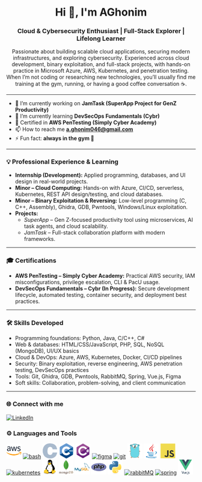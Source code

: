 <h1 align="center">Hi 👋, I'm AGhonim</h1>
<h3 align="center">Cloud & Cybersecurity Enthusiast | Full-Stack Explorer | Lifelong Learner</h3>

<p align="center">
  Passionate about building scalable cloud applications, securing modern infrastructures, and exploring cybersecurity.  
  Experienced across cloud development, binary exploitation, and full-stack projects, with hands-on practice in Microsoft Azure, AWS, Kubernetes, and penetration testing.  
  When I’m not coding or researching new technologies, you’ll usually find me training at the gym, running, or having a good coffee conversation ☕.
</p>

---

- 🔭 I’m currently working on **JamTask (SuperApp Project for GenZ Productivity)**  
- 🌱 I’m currently learning **DevSecOps Fundamentals (Cybr)**  
- 📜 Certified in **AWS PenTesting (Simply Cyber Academy)**  
- 📫 How to reach me **a.ghonim046@gmail.com**  
- ⚡ Fun fact: **always in the gym 💪**  

---

<h3 align="left">💡 Professional Experience & Learning</h3>

- **Internship (Development):** Applied programming, databases, and UI design in real-world projects.  
- **Minor – Cloud Computing:** Hands-on with Azure, CI/CD, serverless, Kubernetes, REST API design/testing, and cloud databases.  
- **Minor – Binary Exploitation & Reversing:** Low-level programming (C, C++, Assembly), Ghidra, GDB, Pwntools, Windows/Linux exploitation.  
- **Projects:**  
  - *SuperApp* – Gen Z-focused productivity tool using microservices, AI task agents, and cloud scalability.  
  - *JamTask* – Full-stack collaboration platform with modern frameworks.  

---

<h3 align="left">🎓 Certifications</h3>

- **AWS PenTesting – Simply Cyber Academy:** Practical AWS security, IAM misconfigurations, privilege escalation, CLI & PacU usage.  
- **DevSecOps Fundamentals – Cybr (In Progress):** Secure development lifecycle, automated testing, container security, and deployment best practices.  

---

<h3 align="left">🛠️ Skills Developed</h3>

- Programming foundations: Python, Java, C/C++, C#  
- Web & databases: HTML/CSS/JavaScript, PHP, SQL, NoSQL (MongoDB), UI/UX basics  
- Cloud & DevOps: Azure, AWS, Kubernetes, Docker, CI/CD pipelines  
- Security: Binary exploitation, reverse engineering, AWS penetration testing, DevSecOps practices  
- Tools: Git, Ghidra, GDB, Pwntools, RabbitMQ, Spring, Vue.js, Figma  
- Soft skills: Collaboration, problem-solving, and client communication  

---

<h3 align="left">🌐 Connect with me</h3>
<p align="left">
<a href="https://linkedin.com/in/www.linkedin.com/in/abdelrahman-ghonim-032100274" target="blank">
  <img align="center" src="https://raw.githubusercontent.com/rahuldkjain/github-profile-readme-generator/master/src/images/icons/Social/linked-in-alt.svg" alt="LinkedIn" height="30" width="40" />
</a>
</p>

<h3 align="left">⚙️ Languages and Tools</h3>
<p align="left">
<a href="https://aws.amazon.com" target="_blank" rel="noreferrer"><img src="https://raw.githubusercontent.com/devicons/devicon/master/icons/amazonwebservices/amazonwebservices-original-wordmark.svg" alt="aws" width="40" height="40"/></a>
<a href="https://www.gnu.org/software/bash/" target="_blank" rel="noreferrer"><img src="https://www.vectorlogo.zone/logos/gnu_bash/gnu_bash-icon.svg" alt="bash" width="40" height="40"/></a>
<a href="https://www.cprogramming.com/" target="_blank" rel="noreferrer"><img src="https://raw.githubusercontent.com/devicons/devicon/master/icons/c/c-original.svg" alt="c" width="40" height="40"/></a>
<a href="https://www.w3schools.com/cpp/" target="_blank" rel="noreferrer"><img src="https://raw.githubusercontent.com/devicons/devicon/master/icons/cplusplus/cplusplus-original.svg" alt="cplusplus" width="40" height="40"/></a>
<a href="https://www.w3schools.com/cs/" target="_blank" rel="noreferrer"><img src="https://raw.githubusercontent.com/devicons/devicon/master/icons/csharp/csharp-original.svg" alt="csharp" width="40" height="40"/></a>
<a href="https://www.figma.com/" target="_blank" rel="noreferrer"><img src="https://www.vectorlogo.zone/logos/figma/figma-icon.svg" alt="figma" width="40" height="40"/></a>
<a href="https://git-scm.com/" target="_blank" rel="noreferrer"><img src="https://www.vectorlogo.zone/logos/git-scm/git-scm-icon.svg" alt="git" width="40" height="40"/></a>
<a href="https://golang.org" target="_blank" rel="noreferrer"><img src="https://raw.githubusercontent.com/devicons/devicon/master/icons/go/go-original.svg" alt="go" width="40" height="40"/></a>
<a href="https://www.java.com" target="_blank" rel="noreferrer"><img src="https://raw.githubusercontent.com/devicons/devicon/master/icons/java/java-original.svg" alt="java" width="40" height="40"/></a>
<a href="https://developer.mozilla.org/en-US/docs/Web/JavaScript" target="_blank" rel="noreferrer"><img src="https://raw.githubusercontent.com/devicons/devicon/master/icons/javascript/javascript-original.svg" alt="javascript" width="40" height="40"/></a>
<a href="https://kubernetes.io" target="_blank" rel="noreferrer"><img src="https://www.vectorlogo.zone/logos/kubernetes/kubernetes-icon.svg" alt="kubernetes" width="40" height="40"/></a>
<a href="https://www.linux.org/" target="_blank" rel="noreferrer"><img src="https://raw.githubusercontent.com/devicons/devicon/master/icons/linux/linux-original.svg" alt="linux" width="40" height="40"/></a>
<a href="https://www.mongodb.com/" target="_blank" rel="noreferrer"><img src="https://raw.githubusercontent.com/devicons/devicon/master/icons/mongodb/mongodb-original-wordmark.svg" alt="mongodb" width="40" height="40"/></a>
<a href="https://www.mysql.com/" target="_blank" rel="noreferrer"><img src="https://raw.githubusercontent.com/devicons/devicon/master/icons/mysql/mysql-original-wordmark.svg" alt="mysql" width="40" height="40"/></a>
<a href="https://www.php.net" target="_blank" rel="noreferrer"><img src="https://raw.githubusercontent.com/devicons/devicon/master/icons/php/php-original.svg" alt="php" width="40" height="40"/></a>
<a href="https://www.python.org" target="_blank" rel="noreferrer"><img src="https://raw.githubusercontent.com/devicons/devicon/master/icons/python/python-original.svg" alt="python" width="40" height="40"/></a>
<a href="https://www.rabbitmq.com" target="_blank" rel="noreferrer"><img src="https://www.vectorlogo.zone/logos/rabbitmq/rabbitmq-icon.svg" alt="rabbitMQ" width="40" height="40"/></a>
<a href="https://spring.io/" target="_blank" rel="noreferrer"><img src="https://www.vectorlogo.zone/logos/springio/springio-icon.svg" alt="spring" width="40" height="40"/></a>
<a href="https://vuejs.org/" target="_blank" rel="noreferrer"><img src="https://raw.githubusercontent.com/devicons/devicon/master/icons/vuejs/vuejs-original-wordmark.svg" alt="vuejs" width="40" height="40"/></a>
</p>
